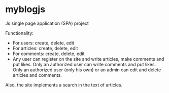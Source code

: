 # myblogjs

Js single page application (SPA) project

Functionality:

- For users: create, delete, edit
- For articles: create, delete, edit
- For comments: create, delete, edit
- Any user can register on the site and write articles, make comments and put likes. Only an authorized user can write comments and put likes. Only an authorized user (only his own) or an admin can edit and delete articles and comments.

Also, the site implements a search in the text of articles.
